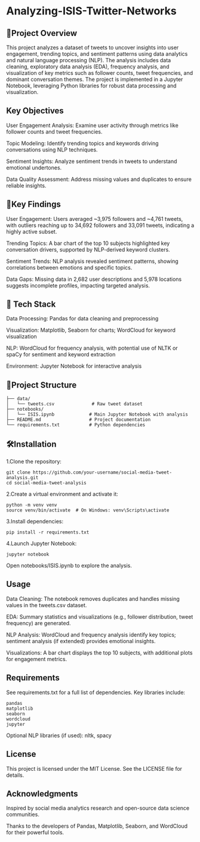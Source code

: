 # Analyzing-ISIS-Twitter-Networks

## 📌Project Overview

This project analyzes a dataset of tweets to uncover insights into user engagement, trending topics, and sentiment patterns using data analytics and natural language processing (NLP). The analysis includes data cleaning, exploratory data analysis (EDA), frequency analysis, and visualization of key metrics such as follower counts, tweet frequencies, and dominant conversation themes. The project is implemented in a Jupyter Notebook, leveraging Python libraries for robust data processing and visualization.

## Key Objectives

User Engagement Analysis: Examine user activity through metrics like follower counts and tweet frequencies.

Topic Modeling: Identify trending topics and keywords driving conversations using NLP techniques.

Sentiment Insights: Analyze sentiment trends in tweets to understand emotional undertones.

Data Quality Assessment: Address missing values and duplicates to ensure reliable insights.

## 🚀Key Findings

User Engagement: Users averaged ~3,975 followers and ~4,761 tweets, with outliers reaching up to 34,692 followers and 33,091 tweets, indicating a highly active subset.

Trending Topics: A bar chart of the top 10 subjects highlighted key conversation drivers, supported by NLP-derived keyword clusters.

Sentiment Trends: NLP analysis revealed sentiment patterns, showing correlations between emotions and specific topics.

Data Gaps: Missing data in 2,682 user descriptions and 5,978 locations suggests incomplete profiles, impacting targeted analysis.

## 🔧 Tech Stack

Data Processing: Pandas for data cleaning and preprocessing

Visualization: Matplotlib, Seaborn for charts; WordCloud for keyword visualization

NLP: WordCloud for frequency analysis, with potential use of NLTK or spaCy for sentiment and keyword extraction

Environment: Jupyter Notebook for interactive analysis

## 📁Project Structure
```
├── data/
│   └── tweets.csv              # Raw tweet dataset
├── notebooks/
│   └── ISIS.ipynb             # Main Jupyter Notebook with analysis
├── README.md                  # Project documentation
└── requirements.txt           # Python dependencies
```

## 🛠️Installation

1.Clone the repository:
```
git clone https://github.com/your-username/social-media-tweet-analysis.git
cd social-media-tweet-analysis
```

2.Create a virtual environment and activate it:
```
python -m venv venv
source venv/bin/activate  # On Windows: venv\Scripts\activate
```

3.Install dependencies:
```
pip install -r requirements.txt
```
4.Launch Jupyter Notebook:
```
jupyter notebook
```
Open notebooks/ISIS.ipynb to explore the analysis.

## Usage

Data Cleaning: The notebook removes duplicates and handles missing values in the tweets.csv dataset.

EDA: Summary statistics and visualizations (e.g., follower distribution, tweet frequency) are generated.

NLP Analysis: WordCloud and frequency analysis identify key topics; sentiment analysis (if extended) provides emotional insights.

Visualizations: A bar chart displays the top 10 subjects, with additional plots for engagement metrics.

## Requirements

See requirements.txt for a full list of dependencies. Key libraries include:
```
pandas
matplotlib
seaborn
wordcloud
jupyter
```
Optional NLP libraries (if used): nltk, spacy

## License

This project is licensed under the MIT License. See the LICENSE file for details.

## Acknowledgments

Inspired by social media analytics research and open-source data science communities.

Thanks to the developers of Pandas, Matplotlib, Seaborn, and WordCloud for their powerful tools.
